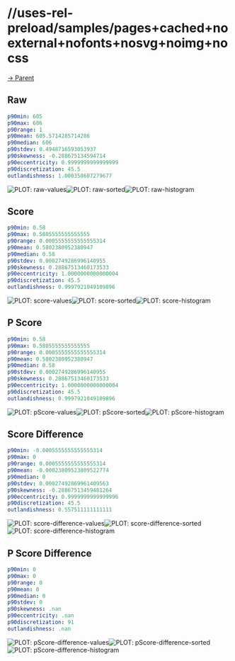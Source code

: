 
# //uses-rel-preload/samples/pages+cached+noexternal+nofonts+nosvg+noimg+nocss

[→ Parent](../..)


## Raw


```yaml
p90min: 605
p90max: 606
p90range: 1
p90mean: 605.5714285714286
p90median: 606
p90stdev: 0.4948716593053937
p90skewness: -0.288675134594714
p90eccentricity: 0.9999999999999999
p90discretization: 45.5
outlandishness: 1.000358607279677

```

![PLOT: raw-values](./raw/values.svg)![PLOT: raw-sorted](./raw/sorted.svg)![PLOT: raw-histogram](./raw/histogram.svg)
## Score


```yaml
p90min: 0.58
p90max: 0.5805555555555555
p90range: 0.0005555555555555314
p90mean: 0.5802380952380947
p90median: 0.58
p90stdev: 0.0002749286996140955
p90skewness: 0.28867513460173533
p90eccentricity: 1.0000000000000004
p90discretization: 45.5
outlandishness: 0.9997921049109896

```

![PLOT: score-values](./score/values.svg)![PLOT: score-sorted](./score/sorted.svg)![PLOT: score-histogram](./score/histogram.svg)
## P Score


```yaml
p90min: 0.58
p90max: 0.5805555555555555
p90range: 0.0005555555555555314
p90mean: 0.5802380952380947
p90median: 0.58
p90stdev: 0.0002749286996140955
p90skewness: 0.28867513460173533
p90eccentricity: 1.0000000000000004
p90discretization: 45.5
outlandishness: 0.9997921049109896

```

![PLOT: pScore-values](./pScore/values.svg)![PLOT: pScore-sorted](./pScore/sorted.svg)![PLOT: pScore-histogram](./pScore/histogram.svg)
## Score Difference


```yaml
p90min: -0.0005555555555555314
p90max: 0
p90range: 0.0005555555555555314
p90mean: -0.00023809523809522774
p90median: 0
p90stdev: 0.00027492869961409563
p90skewness: -0.28867513459481264
p90eccentricity: 0.9999999999999996
p90discretization: 45.5
outlandishness: 0.557511111111111

```

![PLOT: score-difference-values](./score-difference/values.svg)![PLOT: score-difference-sorted](./score-difference/sorted.svg)![PLOT: score-difference-histogram](./score-difference/histogram.svg)
## P Score Difference


```yaml
p90min: 0
p90max: 0
p90range: 0
p90mean: 0
p90median: 0
p90stdev: 0
p90skewness: .nan
p90eccentricity: .nan
p90discretization: 91
outlandishness: .nan

```

![PLOT: pScore-difference-values](./pScore-difference/values.svg)![PLOT: pScore-difference-sorted](./pScore-difference/sorted.svg)![PLOT: pScore-difference-histogram](./pScore-difference/histogram.svg)